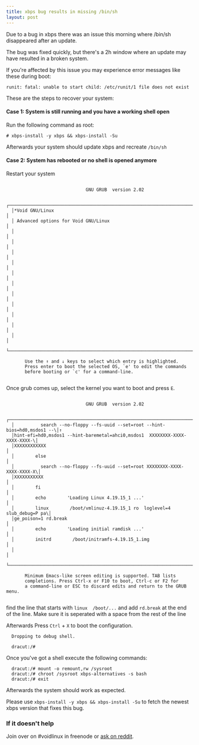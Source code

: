 ```yaml
---
title: xbps bug results in missing /bin/sh
layout: post
---
```


Due to a bug in xbps there was an issue this morning where /bin/sh disappeared after an update.

The bug was fixed quickly, but there's a 2h window where an update may have resulted in a broken system.

If you're affected by this issue you may experience error messages like these during boot:

```
runit: fatal: unable to start child: /etc/runit/1 file does not exist
```

These are the steps to recover your system:

#### Case 1: System is still running and you have a working shell open

Run the following command as root:

```
# xbps-install -y xbps && xbps-install -Su
```

Afterwards your system should update xbps and recreate `/bin/sh`

#### Case 2: System has rebooted or no shell is opened anymore

Restart your system

```

                              GNU GRUB  version 2.02

  ┌────────────────────────────────────────────────────────────────────────────┐
  │*Void GNU/Linux                                                             │
  │ Advanced options for Void GNU/Linux                                        │
  │                                                                            │
  │                                                                            │
  │                                                                            │
  │                                                                            │
  │                                                                            │
  │                                                                            │
  │                                                                            │
  │                                                                            │
  │                                                                            │
  │                                                                            │
  │                                                                            │
  └────────────────────────────────────────────────────────────────────────────┘

       Use the ↑ and ↓ keys to select which entry is highlighted.
       Press enter to boot the selected OS, `e' to edit the commands
       before booting or `c' for a command-line.


```
Once grub comes up, select the kernel you want to boot and press `E`.

```

                              GNU GRUB  version 2.02

  ┌────────────────────────────────────────────────────────────────────────────┐
  │          search --no-floppy --fs-uuid --set=root --hint-bios=hd0,msdos1 --\│↑
  │hint-efi=hd0,msdos1 --hint-baremetal=ahci0,msdos1  XXXXXXXX-XXXX-XXXX-XXXX-\│
  │XXXXXXXXXXXX                                                                │
  │        else                                                                │ 
  │          search --no-floppy --fs-uuid --set=root XXXXXXXX-XXXX-XXXX-XXXX-X\│ 
  │XXXXXXXXXXX                                                                 │
  │        fi                                                                  │ 
  │        echo        'Loading Linux 4.19.15_1 ...'                           │ 
  │        linux        /boot/vmlinuz-4.19.15_1 ro  loglevel=4 slub_debug=P pa\│ 
  │ge_poison=1 rd.break                                                        │
  │        echo        'Loading initial ramdisk ...'                           │ 
  │        initrd        /boot/initramfs-4.19.15_1.img                         │ 
  │                                                                            │
  └────────────────────────────────────────────────────────────────────────────┘

       Minimum Emacs-like screen editing is supported. TAB lists 
       completions. Press Ctrl-x or F10 to boot, Ctrl-c or F2 for   
       a command-line or ESC to discard edits and return to the GRUB menu.


```
find the line that starts with `linux  /boot/...` and add `rd.break` at the end of the line.
Make sure it is seperated with a space from the rest of the line

Afterwards Press `Ctrl` + `X` to boot the configuration.

```
  Dropping to debug shell.

  dracut:/#
```
Once you've got a shell execute the following commands:

```
  dracut:/# mount -o remount,rw /sysroot
  dracut:/# chroot /sysroot xbps-alternatives -s bash
  dracut:/# exit
```

Afterwards the system should work as expected.

Please use `xbps-install -y xbps && xbps-install -Su` to fetch the newest xbps version that fixes this bug.

### If it doesn't help

Join over on #voidlinux in freenode or [ask on reddit](https://www.reddit.com/r/voidlinux/comments/cpslmr/xbps_bug_results_in_missing_binsh/).
